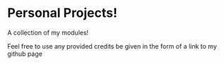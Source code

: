 # Personal Projects!
A collection of my modules!

Feel free to use any provided credits be given in the form of a link to my github page
